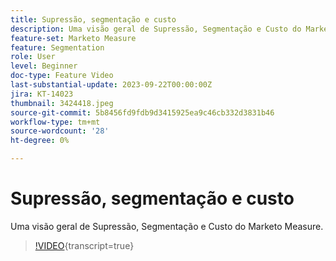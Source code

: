 ```yaml
---
title: Supressão, segmentação e custo
description: Uma visão geral de Supressão, Segmentação e Custo do Marketo Measure.
feature-set: Marketo Measure
feature: Segmentation
role: User
level: Beginner
doc-type: Feature Video
last-substantial-update: 2023-09-22T00:00:00Z
jira: KT-14023
thumbnail: 3424418.jpeg
source-git-commit: 5b8456fd9fdb9d3415925ea9c46cb332d3831b46
workflow-type: tm+mt
source-wordcount: '28'
ht-degree: 0%

---
```



# Supressão, segmentação e custo

Uma visão geral de Supressão, Segmentação e Custo do Marketo Measure.

>[!VIDEO](https://video.tv.adobe.com/v/3424418/?learn=on){transcript=true}
